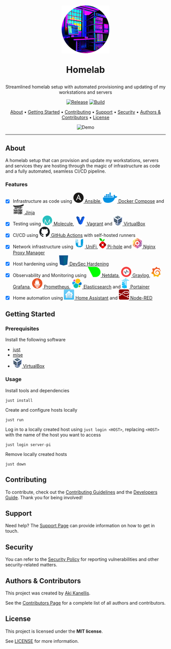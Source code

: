 <!-- markdownlint-disable MD041 -->

<div align="center">
<h1>
    <img src="docs/images/logo.png" alt="Logo">
    <p>Homelab</p>
</h1>

Streamlined homelab setup with automated provisioning and updating of my
workstations and servers

[![Release](https://img.shields.io/github/v/release/akikanellis/homelab?style=flat-square)](https://github.com/akikanellis/homelab/releases)
[![Build](https://img.shields.io/github/actions/workflow/status/akikanellis/homelab/build-main.yml?style=flat-square)](https://github.com/akikanellis/homelab/actions/workflows/build-main.yml)

[About](#about)
•
[Getting Started](#getting-started)
•
[Contributing](#contributing)
•
[Support](#support)
•
[Security](#security)
•
[Authors & Contributors](#authors--contributors)
•
[License](#license)

![Demo](docs/images/demo.webp)
</div>

---

## About

A homelab setup that can provision and update my workstations, servers and
services they are hosting through the magic of infrastructure as code and a
fully automated, seamless CI/CD pipeline.

### Features

- [x] Infrastructure as code using
    [![Ansible](docs/images/ansible.svg) Ansible](https://www.ansible.com),
    [![Docker Compose](docs/images/docker.svg) Docker Compose](https://docs.docker.com/compose)
    and
    [![Jinja](docs/images/jinja.svg) Jinja](https://palletsprojects.com/p/jinja/)
- [x] Testing using
    [![Molecule](docs/images/molecule.svg) Molecule](https://molecule.readthedocs.io),
    [![Vagrant](docs/images/vagrant.svg) Vagrant](https://www.vagrantup.com)
    and
    [![VirtualBox](docs/images/virtualbox.svg) VirtualBox](https://www.virtualbox.org)
- [x] CI/CD using
    [![GitHub Actions](docs/images/github.svg) GitHub Actions](https://github.com/features/actions)
    with self-hosted runners
- [x] Network infrastructure using
    [![UniFi](docs/images/unifi.svg) UniFi](https://ui.com),
    [![Pi-hole](docs/images/pihole.svg) Pi-hole](https://pi-hole.net)
    and
    [![Nginx Proxy Manager](docs/images/nginx_proxy_manager.svg) Nginx Proxy Manager](https://nginxproxymanager.com)
- [x] Host hardening using
    [![DevSec Hardening](docs/images/devsec.svg) DevSec Hardening](https://dev-sec.io)
- [x] Observability and Monitoring using
    [![Netdata](docs/images/netdata.svg) Netdata](https://www.netdata.cloud),
    [![Graylog](docs/images/graylog.svg) Graylog](https://www.graylog.org),
    [![Grafana](docs/images/grafana.svg) Grafana](https://grafana.com),
    [![Prometheus](docs/images/prometheus.svg) Prometheus](https://prometheus.io),
    [![Elasticsearch](docs/images/elasticsearch.svg) Elasticsearch](https://www.elastic.co)
    and
    [![Portainer](docs/images/portainer.svg) Portainer](https://www.portainer.io)
- [x] Home automation using
    [![Home Assistant](docs/images/home_assistant.svg) Home Assistant](https://www.home-assistant.io)
    and
    [![Node-RED](docs/images/node_red.svg) Node-RED](https://nodered.org)

## Getting Started

### Prerequisites

Install the following software

- [just](https://github.com/casey/just)
- [mise](https://github.com/jdx/mise)
- [![VirtualBox](docs/images/virtualbox.svg) VirtualBox](https://www.virtualbox.org)

### Usage

Install tools and dependencies

```shell
just install
```

Create and configure hosts locally

```shell
just run
```

Log in to a locally created host using `just login <HOST>`, replacing `<HOST>`
with the name of the host you want to access

```shell
just login server-pi
```

Remove locally created hosts

```shell
just down
```

## Contributing

To contribute, check out the [Contributing Guidelines](docs/CONTRIBUTING.md) and
the [Developers Guide](docs/DEVELOPERS_GUIDE.md). Thank you for being involved!

## Support

Need help? The [Support Page](docs/SUPPORT.md) can provide information on how to
get in touch.

## Security

You can refer to the [Security Policy](docs/SECURITY.md) for reporting
vulnerabilities and other security-related matters.

## Authors & Contributors

This project was created by [Aki Kanellis](https://github.com/akikanellis).

See the [Contributors Page](https://github.com/akikanellis/homelab/contributors)
for a complete list of all authors and contributors.

## License

This project is licensed under the **MIT license**.

See [LICENSE](LICENSE.txt) for more information.
